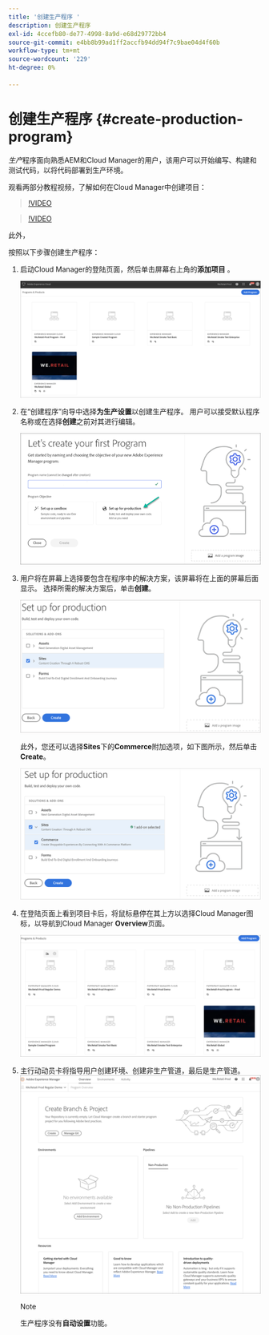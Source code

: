 ```yaml
---
title: '创建生产程序 '
description: 创建生产程序
exl-id: 4ccefb80-de77-4998-8a9d-e68d29772bb4
source-git-commit: e4bb8b99ad1ff2accfb94dd94f7c9bae04d4f60b
workflow-type: tm+mt
source-wordcount: '229'
ht-degree: 0%

---
```


# 创建生产程序 {#create-production-program}

*生产*&#x200B;程序面向熟悉AEM和Cloud Manager的用户，该用户可以开始编写、构建和测试代码，以将代码部署到生产环境。

观看两部分教程视频，了解如何在Cloud Manager中创建项目：

>[!VIDEO](https://video.tv.adobe.com/v/334953)

>[!VIDEO](https://video.tv.adobe.com/v/334954)

此外，

按照以下步骤创建生产程序：

1. 启动Cloud Manager的登陆页面，然后单击屏幕右上角的&#x200B;**添加项目** 。

   ![](assets/first_timelogin1.png)


1. 在“创建程序”向导中选择&#x200B;**为生产设置**&#x200B;以创建生产程序。 用户可以接受默认程序名称或在选择&#x200B;**创建**&#x200B;之前对其进行编辑。

   ![](assets/create-prod1.png)

1. 用户将在屏幕上选择要包含在程序中的解决方案，该屏幕将在上面的屏幕后面显示。 选择所需的解决方案后，单击&#x200B;**创建**。


   ![](assets/setup-prod-select.png)

   此外，您还可以选择&#x200B;**Sites**&#x200B;下的&#x200B;**Commerce**&#x200B;附加选项，如下图所示，然后单击&#x200B;**Create**。

   ![](assets/setup-prod-commerce.png)

1. 在登陆页面上看到项目卡后，将鼠标悬停在其上方以选择Cloud Manager图标，以导航到Cloud Manager **Overview**&#x200B;页面。

   ![](assets/set-up-prod4.png)

1. 主行动动员卡将指导用户创建环境、创建非生产管道，最后是生产管道。
   ![](assets/set-up-prod5.png)


   >[!NOTE]
   >生产程序没有&#x200B;**自动设置**&#x200B;功能。
